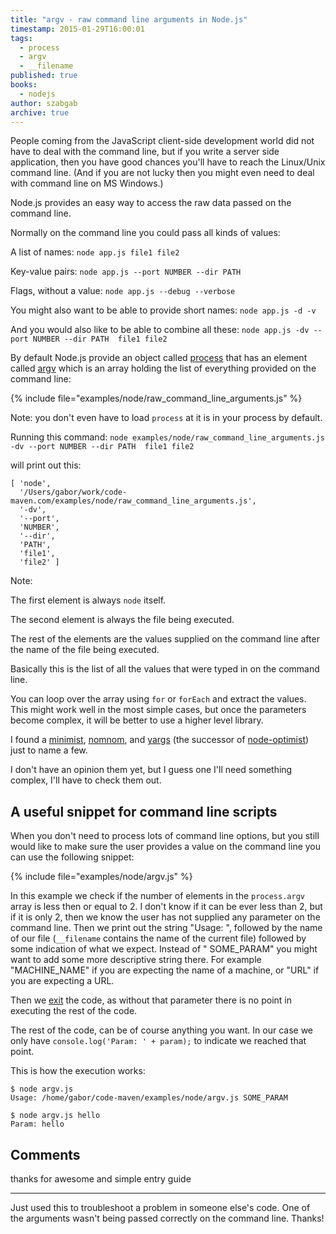 ```yaml
---
title: "argv - raw command line arguments in Node.js"
timestamp: 2015-01-29T16:00:01
tags:
  - process
  - argv
  - __filename
published: true
books:
  - nodejs
author: szabgab
archive: true
---
```



People coming from the JavaScript client-side development world did not have to deal with the command line,
but if you write a server side application, then you have good chances you'll have to reach the Linux/Unix
command line. (And if you are not lucky then you might even need to deal with command line on MS Windows.)

Node.js provides an easy way to access the raw data passed on the command line.


Normally on the command line you could pass all kinds of values:

A list of names: `node app.js file1 file2`

Key-value pairs:  `node app.js --port NUMBER --dir PATH`

Flags, without a value: `node app.js --debug --verbose`

You might also want to be able to provide short names: `node app.js -d -v`

And you would also like to be able to combine all these: `node app.js -dv --port NUMBER --dir PATH  file1 file2`

By default Node.js provide an object called [process](http://nodejs.org/api/process.html#process_process_argv)
that has an element called [argv](http://nodejs.org/api/process.html#process_process_argv) which is an
array holding the list of everything provided on the command line:

{% include file="examples/node/raw_command_line_arguments.js" %}

Note: you don't even have to load `process` at it is in your process by default.

Running this command: `node examples/node/raw_command_line_arguments.js -dv --port NUMBER --dir PATH  file1 file2`

will print out this:

```
[ 'node',
  '/Users/gabor/work/code-maven.com/examples/node/raw_command_line_arguments.js',
  '-dv',
  '--port',
  'NUMBER',
  '--dir',
  'PATH',
  'file1',
  'file2' ]
```

Note:

The first element is always `node` itself.

The second element is always the file being executed.

The rest of the elements are the values supplied on the command line after the name of the file being executed.

Basically this is the list of all the values that were typed in on the command line.

You can loop over the array using `for` or `forEach` and extract the values.
This might work well in the most simple cases, but once the parameters become complex, it will
be better to use a higher level library.

I found a [minimist](https://www.npmjs.com/package/minimist),
[nomnom](https://github.com/harthur/nomnom), and
[yargs](https://github.com/chevex/yargs)
(the successor of [node-optimist](https://github.com/substack/node-optimist))
just to name a few.

I don't have an opinion them yet, but I guess one I'll need something complex, I'll have to
check them out.

## A useful snippet for command line scripts

When you don't need to process lots of command line options, but you still would like to make sure
the user provides a value on the command line you can use the following snippet:

{% include file="examples/node/argv.js" %}

In this example we check if the number of elements in the `process.argv` array is less then or
equal to 2. I don't know if it can be ever less than 2, but if it is only 2, then we know the user
has not supplied any parameter on the command line. Then we print out the string "Usage: ",
followed by the name of our file (`__filename` contains the name of the current file) followed by
some indication of what we expect. Instead of " SOME_PARAM" you might want to add some more descriptive
string there. For example "MACHINE_NAME" if you are expecting the name of a machine, or "URL" if you
are expecting a URL.

Then we [exit](/how-to-exit-a-nodejs-script) the code, as without that parameter there is no point in executing the rest of the code.

The rest of the code, can be of course anything you want. In our case we only have 
`console.log('Param: ' + param);` to indicate we reached that point.

This is how the execution works:

```
$ node argv.js 
Usage: /home/gabor/code-maven/examples/node/argv.js SOME_PARAM
```

```
$ node argv.js hello
Param: hello
```

## Comments

thanks for awesome and simple entry guide

<hr>

Just used this to troubleshoot a problem in someone else's code. One of the arguments wasn't being passed correctly on the command line. Thanks!
